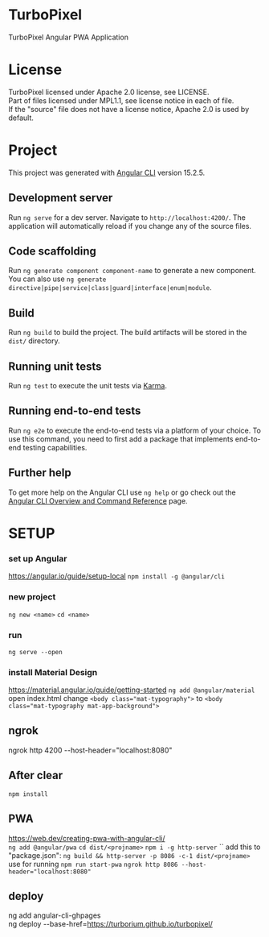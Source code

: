 # TurboPixel
TurboPixel Angular PWA Application

# License
TurboPixel licensed under Apache 2.0 license, see LICENSE.  
Part of files licensed under MPL1.1, see license notice in each of file.  
If the "source" file does not have a license notice, Apache 2.0 is used by default.  

# Project
This project was generated with [Angular CLI](https://github.com/angular/angular-cli) version 15.2.5.

## Development server
Run `ng serve` for a dev server. Navigate to `http://localhost:4200/`. The application will automatically reload if you change any of the source files.

## Code scaffolding
Run `ng generate component component-name` to generate a new component. You can also use `ng generate directive|pipe|service|class|guard|interface|enum|module`.

## Build
Run `ng build` to build the project. The build artifacts will be stored in the `dist/` directory.

## Running unit tests
Run `ng test` to execute the unit tests via [Karma](https://karma-runner.github.io).

## Running end-to-end tests
Run `ng e2e` to execute the end-to-end tests via a platform of your choice. To use this command, you need to first add a package that implements end-to-end testing capabilities.

## Further help
To get more help on the Angular CLI use `ng help` or go check out the [Angular CLI Overview and Command Reference](https://angular.io/cli) page.

# SETUP

### set up Angular
https://angular.io/guide/setup-local
`npm install -g @angular/cli`

### new project
`ng new <name>`
`cd <name>`

### run
`ng serve --open`

### install Material Design
https://material.angular.io/guide/getting-started
`ng add @angular/material`
open index.html
change `<body class="mat-typography">` to `<body class="mat-typography mat-app-background">`

## ngrok
ngrok http 4200 --host-header="localhost:8080"

## After clear
`npm install`

## PWA
https://web.dev/creating-pwa-with-angular-cli/  
`ng add @angular/pwa`
`cd dist/<projname>`
`npm i -g http-server`
``
add this to "package.json":
`ng build && http-server -p 8086 -c-1 dist/<projname>`
use for running
`npm run start-pwa` 
`ngrok http 8086 --host-header="localhost:8080"`

## deploy
ng add angular-cli-ghpages  
ng deploy --base-href=https://turborium.github.io/turbopixel/
